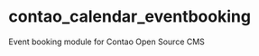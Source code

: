 contao_calendar_eventbooking
============================

Event booking module for Contao Open Source CMS
